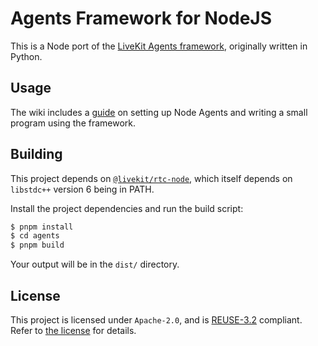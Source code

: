<!--
SPDX-FileCopyrightText: 2024 LiveKit, Inc.

SPDX-License-Identifier: Apache-2.0
-->

# Agents Framework for NodeJS

This is a Node port of the [LiveKit Agents framework](https://livekit.io/agents), originally written in Python.

## Usage

The wiki includes a [guide](https://github.com/livekit/agents-js/wiki/Getting-started) on setting up Node Agents and writing a small program using the framework.

## Building

This project depends on [`@livekit/rtc-node`](https://npmjs.com/package/@livekit/rtc-node), which itself depends on `libstdc++` version 6 being in PATH.

Install the project dependencies and run the build script:
```sh
$ pnpm install
$ cd agents
$ pnpm build
```

Your output will be in the `dist/` directory.

## License
This project is licensed under `Apache-2.0`, and is [REUSE-3.2](https://reuse.software) compliant. Refer to [the license](LICENSES/Apache-2.0.txt) for details.
